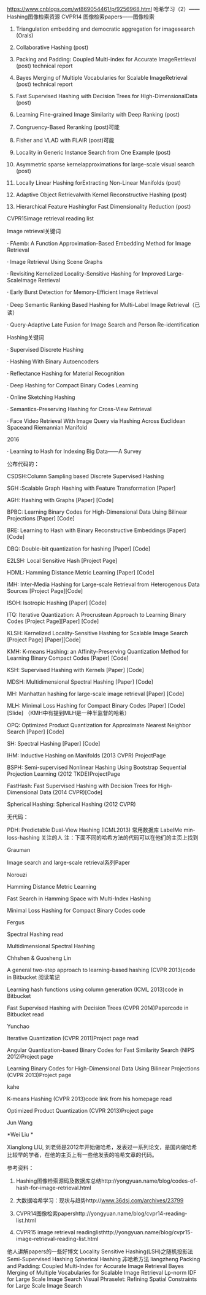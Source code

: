 https://www.cnblogs.com/wt869054461/p/9256968.html
哈希学习（2）—— Hashing图像检索资源
CVPR14 图像检索papers——图像检索

 

1.  Triangulation embedding and democratic aggregation for imagesearch (Orals)

2.  Collaborative Hashing (post)

3.  Packing and Padding: Coupled Multi-index for Accurate ImageRetrieval (post) technical report

4.  Bayes Merging of Multiple Vocabularies for Scalable ImageRetrieval (post) technical report

5.  Fast Supervised Hashing with Decision Trees for High-DimensionalData (post)

6.  Learning Fine-grained Image Similarity with Deep Ranking (post)

7.  Congruency-Based Reranking (post)可能

8.  Fisher and VLAD with FLAIR (post)可能

9.  Locality in Generic Instance Search from One Example (post)

10.  Asymmetric sparse kernelapproximations for large-scale visual search (post)

11.  Locally Linear Hashing forExtracting Non-Linear Manifolds (post)

12.  Adaptive Object Retrievalwith Kernel Reconstructive Hashing (post)

13.  Hierarchical Feature Hashingfor Fast Dimensionality Reduction (post)

 

 

CVPR15image retrieval reading list

Image retrieval关键词

·        FAemb: A Function Approximation-Based Embedding Method for Image Retrieval

·        Image Retrieval Using Scene Graphs

·        Revisiting Kernelized Locality-Sensitive Hashing for Improved Large-ScaleImage Retrieval

·        Early Burst Detection for Memory-Efficient Image Retrieval

·        Deep Semantic Ranking Based Hashing for Multi-Label Image Retrieval（已读）

·        Query-Adaptive Late Fusion for Image Search and Person Re-identification

Hashing关键词

·        Supervised Discrete Hashing

·        Hashing With Binary Autoencoders

·        Reflectance Hashing for Material Recognition

·        Deep Hashing for Compact Binary Codes Learning

·        Online Sketching Hashing

·        Semantics-Preserving Hashing for Cross-View Retrieval

·        Face Video Retrieval With Image Query via Hashing Across Euclidean Spaceand Riemannian Manifold

 

2016

·     Learning to Hash for Indexing Big Data——A Survey

公布代码的：

 

CSDSH:Column Sampling based Discrete Supervised Hashing
 

 

SGH :Scalable Graph Hashing with Feature Transformation [Paper]
 

 

AGH: Hashing with Graphs [Paper] [Code]
 

 

BPBC: Learning Binary Codes for High-Dimensional Data Using Bilinear Projections [Paper] [Code]
 

 

BRE: Learning to Hash with Binary Reconstructive Embeddings [Paper] [Code]
 

 

DBQ: Double-bit quantization for hashing [Paper] [Code]
 

 

E2LSH: Local Sensitive Hash [Project Page] 
 

 

HDML: Hamming Distance Metric Learning [Paper] [Code]
 

 

IMH: Inter-Media Hashing for Large-scale Retrieval from Heterogenous Data Sources [Project Page][Code]
 

 

ISOH: Isotropic Hashing [Paper] [Code]
 

 

ITQ: Iterative Quantization: A Procrustean Approach to Learning Binary Codes [Project Page][Paper] [Code] 
 

 

KLSH: Kernelized Locality-Sensitive Hashing for Scalable Image Search [Project Page] [Paper][Code]
 

 

KMH: K-means Hashing: an Affinity-Preserving Quantization Method for Learning Binary Compact Codes [Paper] [Code] 
 

 

KSH: Supervised Hashing with Kernels [Paper] [Code] 
 

 

MDSH: Multidimensional Spectral Hashing [Paper] [Code]
 

 

MH: Manhattan hashing for large-scale image retrieval [Paper] [Code] 
 

 

MLH: Minimal Loss Hashing for Compact Binary Codes [Paper] [Code] [Slide] （KMH中有提到MLH是一种半监督的哈希）
 

 

OPQ: Optimized Product Quantization for Approximate Nearest Neighbor Search [Paper] [Code]
 

 

SH: Spectral Hashing [Paper] [Code] 
 

 

IHM: Inductive Hashing on Manifolds (2013 CVPR) ProjectPage 
 

 

BSPH: Semi-supervised Nonlinear Hashing Using Bootstrap Sequential Projection Learning (2012 TKDE)ProjectPage 
 

 

FastHash: Fast Supervised Hashing with Decision Trees for High-Dimensional Data (2014 CVPR)[Code] 
 

 

Spherical Hashing: Spherical Hashing (2012 CVPR)
 

无代码：

PDH: Predictable Dual-View Hashing (ICML2013) 
常用数据库
LabelMe
min-loss-hashing
关注的人
注：下面不同的哈希方法的代码可以在他们的主页上找到

Grauman

Image search and large-scale retrieval系列Paper

Norouzi

Hamming Distance Metric Learning

Fast Search in Hamming Space with Multi-Index Hashing

Minimal Loss Hashing for Compact Binary Codes code

Fergus

Spectral Hashing read

Multidimensional Spectral Hashing

Chhshen & Guosheng Lin

A general two-step approach to learning-based hashing (CVPR 2013)code in Bitbucket
阅读笔记

Learning hash functions using column generation (ICML 2013)code in Bitbucket

Fast Supervised Hashing with Decision Trees (CVPR 2014)Papercode in Bitbucket read

Yunchao

Iterative Quantization (CVPR 2011)Project page read

Angular Quantization-based Binary Codes for Fast Similarity Search (NIPS 2012)Project page

Learning Binary Codes for High-Dimensional Data Using Bilinear Projections (CVPR 2013)Project page

kahe

K-means Hashing (CVPR 2013)code link from his homepage read

Optimized Product Quantization (CVPR 2013)Project page

Jun Wang

*Wei Liu *

Xianglong LIU, 刘老师是2012年开始做哈希，发表过一系列论文，是国内做哈希比较早的学者，在他的主页上有一些他发表的哈希文章的代码。

 
参考资料：

1.   Hashing图像检索源码及数据库总结http://yongyuan.name/blog/codes-of-hash-for-image-retrieval.html

2.  大数据哈希学习：现状与趋势http://www.36dsj.com/archives/23799

3.  CVPR14图像检索papershttp://yongyuan.name/blog/cvpr14-reading-list.html

4.  CVPR15 image retrieval readinglisthttp://yongyuan.name/blog/cvpr15-image-retrieval-reading-list.html



他人讲解papers的一些好博文
Locality Sensitive Hashing(LSH)之随机投影法
Semi-Supervised Hashing
Spherical Hashing
非哈希方法
liangzheng
Packing and Padding: Coupled Multi-Index for Accurate Image Retrieval
Bayes Merging of Multiple Vocabularies for Scalable Image Retrieval
Lp-norm IDF for Large Scale Image Search
Visual Phraselet: Refining Spatial Constraints for Large Scale Image Search
